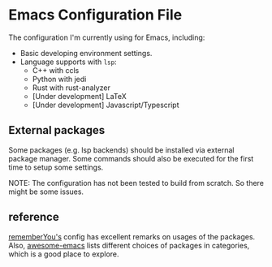 # Emacs Configuration File

The configuration I'm currently using for Emacs, including:

+ Basic developing environment settings.
+ Language supports with `lsp`:
  - C++ with ccls
  - Python with jedi
  - Rust with rust-analyzer
  - [Under development] LaTeX
  - [Under development] Javascript/Typescript

## External packages

Some packages (e.g. lsp backends) should be installed via external package manager. Some commands should also be executed for the first time to setup some settings.

NOTE: The configuration has not been tested to build from scratch. So there might be some issues.

## reference

[rememberYou's](https://github.com/rememberYou/.emacs.d) config has excellent remarks on usages of the packages. Also, [awesome-emacs](https://github.com/emacs-tw/awesome-emacs) lists different choices of packages in categories, which is a good place to explore.
